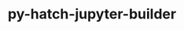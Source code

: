 ---
title: "py-hatch-jupyter-builder"
layout: cache
categories: [package, develop-2024-10-13]
meta: {"versions": ["0.8.3"], "compilers": ["gcc@=11.1.0", "gcc@=11.4.0", "gcc@=9.4.0", "oneapi@=2024.2.1"], "oss": ["ubuntu20.04", "ubuntu22.04"], "platforms": ["linux"], "targets": ["neoverse_v1", "neoverse_v2", "ppc64le", "x86_64_v3"], "stacks": ["data-vis-sdk", "e4s", "e4s-neoverse-v2", "e4s-neoverse_v1", "e4s-oneapi", "e4s-power", "root"], "num_specs": 13, "num_specs_by_stack": {"e4s-power": 2, "root": 13, "data-vis-sdk": 2, "e4s-neoverse_v1": 2, "e4s-neoverse-v2": 2, "e4s": 3, "e4s-oneapi": 2}}
spec_details: [{"hash": "ti7klvedwxvxd7t7tp65iuhde2ugc3w6", "compiler": "gcc@=9.4.0", "versions": ["0.8.3"], "os": "ubuntu20.04", "platform": "linux", "target": "ppc64le", "variants": ["build_system=python_pip"], "stacks": ["e4s-power", "root"], "size": "-", "tarball": "https://binaries.spack.io/develop-2024-10-13/build_cache/linux-ubuntu20.04-ppc64le/gcc-9.4.0/py-hatch-jupyter-builder-0.8.3/linux-ubuntu20.04-ppc64le-gcc-9.4.0-py-hatch-jupyter-builder-0.8.3-ti7klvedwxvxd7t7tp65iuhde2ugc3w6.spack"}, {"hash": "xpuphsklzdq7pudllj3v3sjh5ti5x7w6", "compiler": "gcc@=9.4.0", "versions": ["0.8.3"], "os": "ubuntu20.04", "platform": "linux", "target": "ppc64le", "variants": ["build_system=python_pip"], "stacks": ["e4s-power", "root"], "size": "-", "tarball": "https://binaries.spack.io/develop-2024-10-13/build_cache/linux-ubuntu20.04-ppc64le/gcc-9.4.0/py-hatch-jupyter-builder-0.8.3/linux-ubuntu20.04-ppc64le-gcc-9.4.0-py-hatch-jupyter-builder-0.8.3-xpuphsklzdq7pudllj3v3sjh5ti5x7w6.spack"}, {"hash": "khxbnu6hyadnz3tcfjhz7uoxagvowero", "compiler": "gcc@=11.1.0", "versions": ["0.8.3"], "os": "ubuntu20.04", "platform": "linux", "target": "x86_64_v3", "variants": ["build_system=python_pip"], "stacks": ["data-vis-sdk", "root"], "size": "-", "tarball": "https://binaries.spack.io/develop-2024-10-13/build_cache/linux-ubuntu20.04-x86_64_v3/gcc-11.1.0/py-hatch-jupyter-builder-0.8.3/linux-ubuntu20.04-x86_64_v3-gcc-11.1.0-py-hatch-jupyter-builder-0.8.3-khxbnu6hyadnz3tcfjhz7uoxagvowero.spack"}, {"hash": "evlb6miqn4mv3u3dqtk6avu3qvqrof4l", "compiler": "gcc@=11.1.0", "versions": ["0.8.3"], "os": "ubuntu20.04", "platform": "linux", "target": "x86_64_v3", "variants": ["build_system=python_pip"], "stacks": ["data-vis-sdk", "root"], "size": "-", "tarball": "https://binaries.spack.io/develop-2024-10-13/build_cache/linux-ubuntu20.04-x86_64_v3/gcc-11.1.0/py-hatch-jupyter-builder-0.8.3/linux-ubuntu20.04-x86_64_v3-gcc-11.1.0-py-hatch-jupyter-builder-0.8.3-evlb6miqn4mv3u3dqtk6avu3qvqrof4l.spack"}, {"hash": "h2c4miyhss4cdapm7pubjkgewqnhvj5x", "compiler": "gcc@=11.4.0", "versions": ["0.8.3"], "os": "ubuntu22.04", "platform": "linux", "target": "neoverse_v1", "variants": ["build_system=python_pip"], "stacks": ["root", "e4s-neoverse_v1"], "size": "-", "tarball": "https://binaries.spack.io/develop-2024-10-13/build_cache/linux-ubuntu22.04-neoverse_v1/gcc-11.4.0/py-hatch-jupyter-builder-0.8.3/linux-ubuntu22.04-neoverse_v1-gcc-11.4.0-py-hatch-jupyter-builder-0.8.3-h2c4miyhss4cdapm7pubjkgewqnhvj5x.spack"}, {"hash": "e7wacxoix7bvcvdk2oijypdgofgd7qrw", "compiler": "gcc@=11.4.0", "versions": ["0.8.3"], "os": "ubuntu22.04", "platform": "linux", "target": "neoverse_v1", "variants": ["build_system=python_pip"], "stacks": ["root", "e4s-neoverse_v1"], "size": "-", "tarball": "https://binaries.spack.io/develop-2024-10-13/build_cache/linux-ubuntu22.04-neoverse_v1/gcc-11.4.0/py-hatch-jupyter-builder-0.8.3/linux-ubuntu22.04-neoverse_v1-gcc-11.4.0-py-hatch-jupyter-builder-0.8.3-e7wacxoix7bvcvdk2oijypdgofgd7qrw.spack"}, {"hash": "tvepioa4zusg67a6bgfpnq5j2d5or2qb", "compiler": "gcc@=11.4.0", "versions": ["0.8.3"], "os": "ubuntu22.04", "platform": "linux", "target": "neoverse_v2", "variants": ["build_system=python_pip"], "stacks": ["e4s-neoverse-v2", "root"], "size": "-", "tarball": "https://binaries.spack.io/develop-2024-10-13/build_cache/linux-ubuntu22.04-neoverse_v2/gcc-11.4.0/py-hatch-jupyter-builder-0.8.3/linux-ubuntu22.04-neoverse_v2-gcc-11.4.0-py-hatch-jupyter-builder-0.8.3-tvepioa4zusg67a6bgfpnq5j2d5or2qb.spack"}, {"hash": "pm6djwyhfd4bsu26bsyemd7rannkcfcl", "compiler": "gcc@=11.4.0", "versions": ["0.8.3"], "os": "ubuntu22.04", "platform": "linux", "target": "neoverse_v2", "variants": ["build_system=python_pip"], "stacks": ["e4s-neoverse-v2", "root"], "size": "-", "tarball": "https://binaries.spack.io/develop-2024-10-13/build_cache/linux-ubuntu22.04-neoverse_v2/gcc-11.4.0/py-hatch-jupyter-builder-0.8.3/linux-ubuntu22.04-neoverse_v2-gcc-11.4.0-py-hatch-jupyter-builder-0.8.3-pm6djwyhfd4bsu26bsyemd7rannkcfcl.spack"}, {"hash": "mdemnj4o233iugikglu4nc3pjy2zxggo", "compiler": "gcc@=11.4.0", "versions": ["0.8.3"], "os": "ubuntu22.04", "platform": "linux", "target": "x86_64_v3", "variants": ["build_system=python_pip"], "stacks": ["root", "e4s"], "size": "-", "tarball": "https://binaries.spack.io/develop-2024-10-13/build_cache/linux-ubuntu22.04-x86_64_v3/gcc-11.4.0/py-hatch-jupyter-builder-0.8.3/linux-ubuntu22.04-x86_64_v3-gcc-11.4.0-py-hatch-jupyter-builder-0.8.3-mdemnj4o233iugikglu4nc3pjy2zxggo.spack"}, {"hash": "2bijn6qrfno5df5gsva24eltyg7bsq6t", "compiler": "gcc@=11.4.0", "versions": ["0.8.3"], "os": "ubuntu22.04", "platform": "linux", "target": "x86_64_v3", "variants": ["build_system=python_pip"], "stacks": ["root", "e4s"], "size": "-", "tarball": "https://binaries.spack.io/develop-2024-10-13/build_cache/linux-ubuntu22.04-x86_64_v3/gcc-11.4.0/py-hatch-jupyter-builder-0.8.3/linux-ubuntu22.04-x86_64_v3-gcc-11.4.0-py-hatch-jupyter-builder-0.8.3-2bijn6qrfno5df5gsva24eltyg7bsq6t.spack"}, {"hash": "qlx2sbmdpwuaprspha33waapei7h6cg7", "compiler": "gcc@=11.4.0", "versions": ["0.8.3"], "os": "ubuntu22.04", "platform": "linux", "target": "x86_64_v3", "variants": ["build_system=python_pip"], "stacks": ["root", "e4s"], "size": "-", "tarball": "https://binaries.spack.io/develop-2024-10-13/build_cache/linux-ubuntu22.04-x86_64_v3/gcc-11.4.0/py-hatch-jupyter-builder-0.8.3/linux-ubuntu22.04-x86_64_v3-gcc-11.4.0-py-hatch-jupyter-builder-0.8.3-qlx2sbmdpwuaprspha33waapei7h6cg7.spack"}, {"hash": "azgjs422spfc47kc7hlxu5ehnwb32dkm", "compiler": "oneapi@=2024.2.1", "versions": ["0.8.3"], "os": "ubuntu22.04", "platform": "linux", "target": "x86_64_v3", "variants": ["build_system=python_pip"], "stacks": ["root", "e4s-oneapi"], "size": "-", "tarball": "https://binaries.spack.io/develop-2024-10-13/build_cache/linux-ubuntu22.04-x86_64_v3/oneapi-2024.2.1/py-hatch-jupyter-builder-0.8.3/linux-ubuntu22.04-x86_64_v3-oneapi-2024.2.1-py-hatch-jupyter-builder-0.8.3-azgjs422spfc47kc7hlxu5ehnwb32dkm.spack"}, {"hash": "kj3utkjnaxnhsnvegjriaagumsypupag", "compiler": "oneapi@=2024.2.1", "versions": ["0.8.3"], "os": "ubuntu22.04", "platform": "linux", "target": "x86_64_v3", "variants": ["build_system=python_pip"], "stacks": ["root", "e4s-oneapi"], "size": "-", "tarball": "https://binaries.spack.io/develop-2024-10-13/build_cache/linux-ubuntu22.04-x86_64_v3/oneapi-2024.2.1/py-hatch-jupyter-builder-0.8.3/linux-ubuntu22.04-x86_64_v3-oneapi-2024.2.1-py-hatch-jupyter-builder-0.8.3-kj3utkjnaxnhsnvegjriaagumsypupag.spack"}]
---